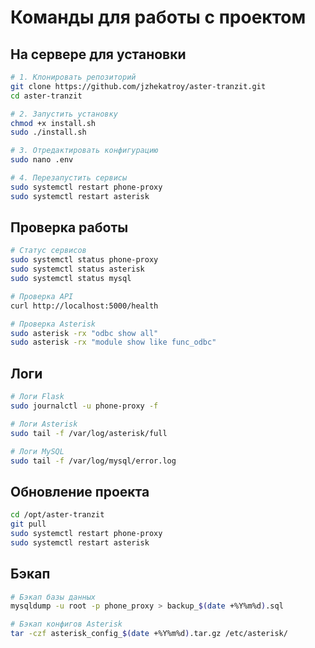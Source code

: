 # Команды для работы с проектом

## На сервере для установки

```bash
# 1. Клонировать репозиторий
git clone https://github.com/jzhekatroy/aster-tranzit.git
cd aster-tranzit

# 2. Запустить установку
chmod +x install.sh
sudo ./install.sh

# 3. Отредактировать конфигурацию
sudo nano .env

# 4. Перезапустить сервисы
sudo systemctl restart phone-proxy
sudo systemctl restart asterisk
```

## Проверка работы

```bash
# Статус сервисов
sudo systemctl status phone-proxy
sudo systemctl status asterisk
sudo systemctl status mysql

# Проверка API
curl http://localhost:5000/health

# Проверка Asterisk
sudo asterisk -rx "odbc show all"
sudo asterisk -rx "module show like func_odbc"
```

## Логи

```bash
# Логи Flask
sudo journalctl -u phone-proxy -f

# Логи Asterisk
sudo tail -f /var/log/asterisk/full

# Логи MySQL
sudo tail -f /var/log/mysql/error.log
```

## Обновление проекта

```bash
cd /opt/aster-tranzit
git pull
sudo systemctl restart phone-proxy
sudo systemctl restart asterisk
```

## Бэкап

```bash
# Бэкап базы данных
mysqldump -u root -p phone_proxy > backup_$(date +%Y%m%d).sql

# Бэкап конфигов Asterisk
tar -czf asterisk_config_$(date +%Y%m%d).tar.gz /etc/asterisk/
```

